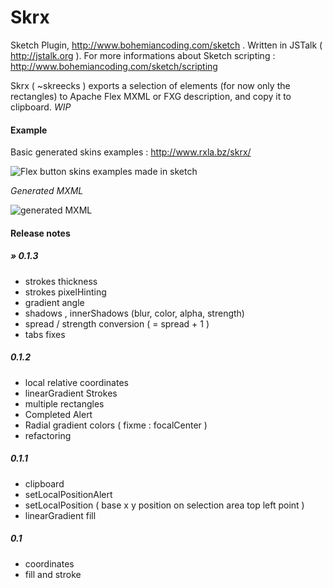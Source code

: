 Skrx
====
Sketch Plugin, http://www.bohemiancoding.com/sketch .
Written in JSTalk ( http://jstalk.org ). For more informations about Sketch scripting : http://www.bohemiancoding.com/sketch/scripting

Skrx ( ~skreecks ) exports a selection of elements (for now only the rectangles) to Apache Flex MXML or FXG description, and copy it to clipboard. _WIP_

#### Example

Basic generated skins examples : http://www.rxla.bz/skrx/

![Flex button skins examples made in sketch](https://www.evernote.com/shard/s1/sh/34378239-8a53-4f28-bff6-93c84bab5555/268d101ce5aab30110c881ad6eb46906/deep/0/skrx_buttons_examples1.sketch-et-Skrx-et-Sketch-Scripting-API---MSStyleBorder.png)

_Generated MXML_

![generated MXML](https://www.evernote.com/shard/s1/sh/d589dd78-c471-44a9-acbc-c6a45e32b578/c0dba2c75ecaccfc30bbfaf8b7f2b758/deep/0/SkrxSkinTest.mxml----Skrx----Sparx------DevLab-_Projects-RXLibz-Sparx----IntelliJ-IDEA-(Cardea)-IU-133.1081.png)

#### Release notes

##### » 0.1.3
- strokes thickness
- strokes pixelHinting
- gradient angle
- shadows , innerShadows (blur, color, alpha, strength)
- spread / strength conversion ( = spread + 1 )
- tabs fixes

##### 0.1.2
- local relative coordinates
- linearGradient Strokes 
- multiple rectangles
- Completed Alert
- Radial gradient colors ( fixme : focalCenter )
- refactoring

##### 0.1.1
- clipboard
- setLocalPositionAlert
- setLocalPosition ( base x y position on selection area top left point )
- linearGradient fill

##### 0.1
-  coordinates
-  fill and stroke
